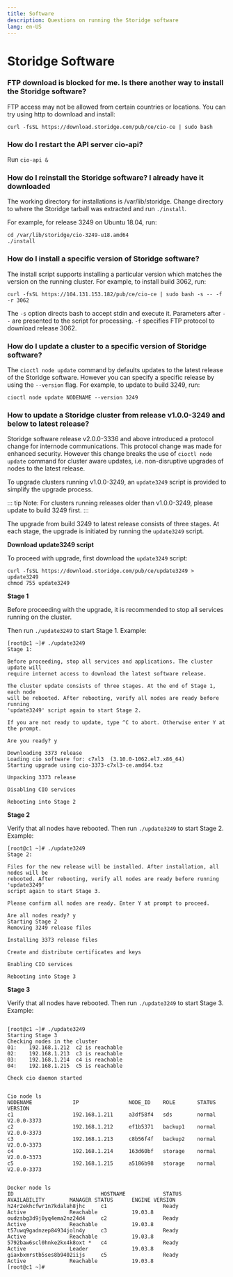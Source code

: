 ```yaml
---
title: Software
description: Questions on running the Storidge software
lang: en-US
---
```


# Storidge Software

### FTP download is blocked for me. Is there another way to install the Storidge software?

FTP access may not be allowed from certain countries or locations. You can try using http to download and install:

`curl -fsSL https://download.storidge.com/pub/ce/cio-ce | sudo bash`

### How do I restart the API server cio-api?

Run `cio-api &`

### How do I reinstall the Storidge software? I already have it downloaded

The working directory for installations is /var/lib/storidge. Change directory to where the Storidge tarball was extracted and run `./install`.

For example, for release 3249 on Ubuntu 18.04, run: 
```
cd /var/lib/storidge/cio-3249-u18.amd64
./install
```

### How do I install a specific version of Storidge software?

The install script supports installing a particular version which matches the version on the running cluster. For example, to install build 3062, run:

```
curl -fsSL https://104.131.153.182/pub/ce/cio-ce | sudo bash -s -- -f -r 3062
```

The `-s` option directs bash to accept stdin and execute it. Parameters after `--` are presented to the script for processing. `-f` specifies FTP protocol to download release 3062.

### How do I update a cluster to a specific version of Storidge software?

The `cioctl node update` command by defaults updates to the latest release of the Storidge software. However you can specify a specific release by using the `--version` flag. For example, to update to build 3249, run:

```
cioctl node update NODENAME --version 3249
```

### How to update a Storidge cluster from release v1.0.0-3249 and below to latest release?

Storidge software release v2.0.0-3336 and above introduced a protocol change for internode communications. This protocol change was made for enhanced security. However this change breaks the use of `cioctl node update` command for cluster aware updates, i.e. non-disruptive upgrades of nodes to the latest release.

To upgrade clusters running v1.0.0-3249, an `update3249` script is provided to simplify the upgrade process. 

::: tip
Note: For clusters running releases older than v1.0.0-3249, please update to build 3249 first. 
:::

The upgrade from build 3249 to latest release consists of three stages. At each stage, the upgrade is initiated by running the `update3249` script. 

**Download update3249 script**

To proceed with upgrade, first download the `update3249` script:

```
curl -fsSL https://download.storidge.com/pub/ce/update3249 > update3249
chmod 755 update3249
```

**Stage 1**

Before proceeding with the upgrade, it is recommended to stop all services running on the cluster. 

Then run `./update3249` to start Stage 1. Example: 

```
[root@c1 ~]# ./update3249
Stage 1:

Before proceeding, stop all services and applications. The cluster update will
require internet access to download the latest software release.

The cluster update consists of three stages. At the end of Stage 1, each node
will be rebooted. After rebooting, verify all nodes are ready before running
'update3249' script again to start Stage 2.

If you are not ready to update, type ^C to abort. Otherwise enter Y at the prompt.

Are you ready? y

Downloading 3373 release
Loading cio software for: c7xl3  (3.10.0-1062.el7.x86_64)
Starting upgrade using cio-3373-c7xl3-ce.amd64.txz

Unpacking 3373 release

Disabling CIO services

Rebooting into Stage 2
```

**Stage 2**

Verify that all nodes have rebooted. Then run `./update3249` to start Stage 2. Example: 

```
[root@c1 ~]# ./update3249
Stage 2:

Files for the new release will be installed. After installation, all nodes will be
rebooted. After rebooting, verify all nodes are ready before running 'update3249'
script again to start Stage 3.

Please confirm all nodes are ready. Enter Y at prompt to proceed.

Are all nodes ready? y
Starting Stage 2
Removing 3249 release files

Installing 3373 release files

Create and distribute certificates and keys

Enabling CIO services

Rebooting into Stage 3
```

**Stage 3**

Verify that all nodes have rebooted. Then run `./update3249` to start Stage 3. Example: 

```

[root@c1 ~]# ./update3249
Starting Stage 3
Checking nodes in the cluster
01:    192.168.1.212  c2 is reachable
02:    192.168.1.213  c3 is reachable
03:    192.168.1.214  c4 is reachable
04:    192.168.1.215  c5 is reachable

Check cio daemon started


Cio node ls
NODENAME             IP                NODE_ID    ROLE       STATUS      VERSION
c1                   192.168.1.211     a3df58f4   sds        normal      V2.0.0-3373
c2                   192.168.1.212     ef1b5371   backup1    normal      V2.0.0-3373
c3                   192.168.1.213     c8b56f4f   backup2    normal      V2.0.0-3373
c4                   192.168.1.214     163d60bf   storage    normal      V2.0.0-3373
c5                   192.168.1.215     a5186b98   storage    normal      V2.0.0-3373


Docker node ls
ID                            HOSTNAME            STATUS              AVAILABILITY        MANAGER STATUS      ENGINE VERSION
h24r2ekhcfwr1n7kdalah8jhc     c1                  Ready               Active              Reachable           19.03.8
oudzsbg3d9j0yq4ema2nz24d4     c2                  Ready               Active              Reachable           19.03.8
t57uwq9gadnzep84934joln4y     c3                  Ready               Active              Reachable           19.03.8
5792baw6scl0hnke2kx4k8oxt *   c4                  Ready               Active              Leader              19.03.8
giaxbxmrstb5ses8b9402iijs     c5                  Ready               Active              Reachable           19.03.8
[root@c1 ~]#
```

